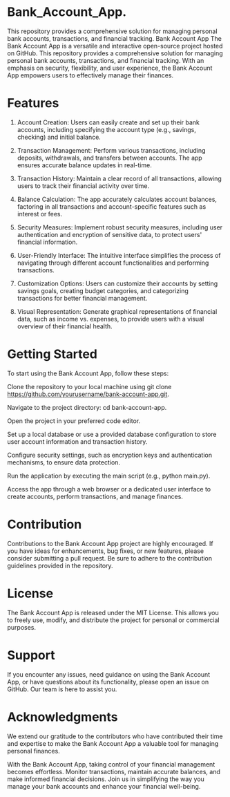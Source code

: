 # Bank_Account_App.
This repository provides a comprehensive solution for managing personal bank accounts, transactions, and financial tracking.
Bank Account App
The Bank Account App is a versatile and interactive open-source project hosted on GitHub. This repository provides a comprehensive solution for managing personal bank accounts, transactions, and financial tracking. With an emphasis on security, flexibility, and user experience, the Bank Account App empowers users to effectively manage their finances.

# Features
1. Account Creation: Users can easily create and set up their bank accounts, including specifying the account type (e.g., savings, checking) and initial balance.

2. Transaction Management: Perform various transactions, including deposits, withdrawals, and transfers between accounts. The app ensures accurate balance updates in real-time.

3. Transaction History: Maintain a clear record of all transactions, allowing users to track their financial activity over time.

4. Balance Calculation: The app accurately calculates account balances, factoring in all transactions and account-specific features such as interest or fees.

5. Security Measures: Implement robust security measures, including user authentication and encryption of sensitive data, to protect users' financial information.

6. User-Friendly Interface: The intuitive interface simplifies the process of navigating through different account functionalities and performing transactions.

7. Customization Options: Users can customize their accounts by setting savings goals, creating budget categories, and categorizing transactions for better financial management.

8. Visual Representation: Generate graphical representations of financial data, such as income vs. expenses, to provide users with a visual overview of their financial health.

# Getting Started
To start using the Bank Account App, follow these steps:

Clone the repository to your local machine using git clone https://github.com/yourusername/bank-account-app.git.

Navigate to the project directory: cd bank-account-app.

Open the project in your preferred code editor.

Set up a local database or use a provided database configuration to store user account information and transaction history.

Configure security settings, such as encryption keys and authentication mechanisms, to ensure data protection.

Run the application by executing the main script (e.g., python main.py).

Access the app through a web browser or a dedicated user interface to create accounts, perform transactions, and manage finances.

# Contribution
Contributions to the Bank Account App project are highly encouraged. If you have ideas for enhancements, bug fixes, or new features, please consider submitting a pull request. Be sure to adhere to the contribution guidelines provided in the repository.

# License
The Bank Account App is released under the MIT License. This allows you to freely use, modify, and distribute the project for personal or commercial purposes.

# Support
If you encounter any issues, need guidance on using the Bank Account App, or have questions about its functionality, please open an issue on GitHub. Our team is here to assist you.

# Acknowledgments
We extend our gratitude to the contributors who have contributed their time and expertise to make the Bank Account App a valuable tool for managing personal finances.

With the Bank Account App, taking control of your financial management becomes effortless. Monitor transactions, maintain accurate balances, and make informed financial decisions. Join us in simplifying the way you manage your bank accounts and enhance your financial well-being.
